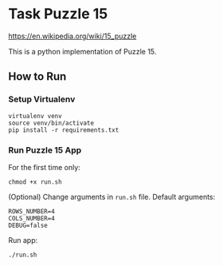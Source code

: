 # Task Puzzle 15
https://en.wikipedia.org/wiki/15_puzzle

This is a python implementation of Puzzle 15.

## How to Run
### Setup Virtualenv
```
virtualenv venv
source venv/bin/activate
pip install -r requirements.txt
```

### Run Puzzle 15 App
For the first time only:
```
chmod +x run.sh
```
(Optional) Change arguments in `run.sh` file. Default arguments:
```
ROWS_NUMBER=4
COLS_NUMBER=4
DEBUG=false
```
Run app:
```
./run.sh
```
